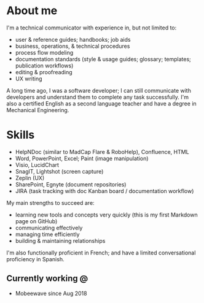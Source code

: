 # About me

I'm a technical communicator with experience in, but not limited to:
* user & reference guides; handbooks; job aids
* business, operations, & technical procedures
* process flow modeling
* documentation standards (style & usage guides; glossary; templates; publication workflows)
* editing & proofreading
* UX writing

A long time ago, I was a software developer; I can still communicate with developers and understand them to complete
any task successfully. I'm also a certified English as a second language teacher and have a degree in Mechanical
Engineering.

# Skills

* HelpNDoc (similar to MadCap Flare & RoboHelp), Confluence, HTML
* Word, PowerPoint, Excel; Paint (image manipulation)
* Visio, LucidChart
* SnagIT, Lightshot (screen capture)
* Zeplin (UX)
* SharePoint, Egnyte (document repositories)
* JIRA (task tracking with doc Kanban board / documentation workflow)

My main strengths to succeed are: 
* learning new tools and concepts very quickly (this is my first Markdown page on GitHub)
* communicating effectively
* managing time efficiently
* building & maintaining relationships

I'm also functionally proficient in French; and have a limited conversational proficiency in Spanish.

## Currently working @
* Mobeewave since Aug 2018
